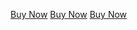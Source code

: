 <a href="/buy-now" class="au-btn">Buy Now</a>
<a href="/buy-now" class="au-btn au-btn--secondary">Buy Now</a>
<a href="/buy-now" class="au-btn au-btn--tertiary">Buy Now</a>
